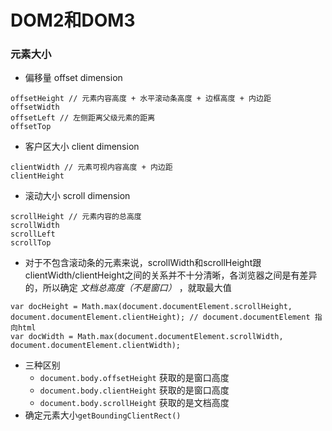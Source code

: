# DOM2和DOM3

### 元素大小
* 偏移量 offset dimension
```
offsetHeight // 元素内容高度 + 水平滚动条高度 + 边框高度 + 内边距
offsetWidth
offsetLeft // 左侧距离父级元素的距离
offsetTop
```
* 客户区大小 client dimension
```
clientWidth // 元素可视内容高度 + 内边距
clientHeight
```
* 滚动大小 scroll dimension
```
scrollHeight // 元素内容的总高度
scrollWidth
scrollLeft
scrollTop
```
  * 对于不包含滚动条的元素来说，scrollWidth和scrollHeight跟clientWidth/clientHeight之间的关系并不十分清晰，各浏览器之间是有差异的，所以确定 *文档总高度（不是窗口）* ，就取最大值
  ```
  var docHeight = Math.max(document.documentElement.scrollHeight, document.documentElement.clientHeight); // document.documentElement 指向html
  var docWidth = Math.max(document.documentElement.scrollWidth, document.documentElement.clientWidth);
  ```
* 三种区别
  * `document.body.offsetHeight` 获取的是窗口高度
  * `document.body.clientHeight` 获取的是窗口高度
  * `document.body.scrollHeight` 获取的是文档高度
* 确定元素大小`getBoundingClientRect()`
